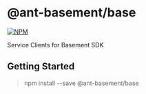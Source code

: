 # @ant-basement/base

[![NPM](https://nodei.co/npm/@ant-basement/base.png)](https://nodei.co/npm/@ant-basement/base/)

Service Clients for Basement SDK

## Getting Started

> npm install --save @ant-basement/base
